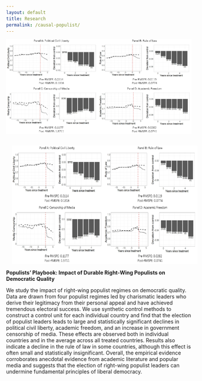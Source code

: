 ```yaml
---
layout: default
title: Research
permalink: /causal-populist/
---
```


![alt text](https://github.com/syedmfuad/syedfuad.github.io/blob/master/images/causal_populist.PNG)

<img style="width=628.55px;height=321.1px;float:left;padding:15px;"
src="/images/causal_populist.PNG" alt="" width="628.55" height="321.1">

**Populists’ Playbook: Impact of Durable Right-Wing Populists on Democratic Quality**

We study the impact of right-wing populist regimes on democratic quality. 
Data are drawn from four populist regimes led by charismatic leaders who derive their legitimacy from their personal appeal and have achieved tremendous electoral success. 
We use synthetic control methods to construct a control unit for each individual country and find that the election of populist leaders leads to large and statistically significant declines in 
political civil liberty, academic freedom, and an increase in government censorship of media. These effects are observed both in individual countries and in the average across all treated countries. 
Results also indicate a decline in the rule of law in some countries, although this effect is often small and statistically insignificant. 
Overall, the empirical evidence corroborates anecdotal evidence from academic literature and popular media and suggests that the election of 
right-wing populist leaders can undermine fundamental principles of liberal democracy. 
